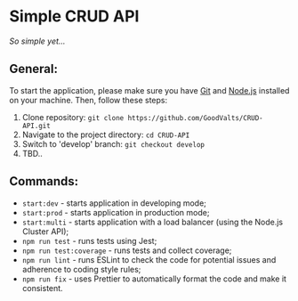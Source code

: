 # Simple CRUD API

_So simple yet..._

## General:

To start the application, please make sure you have [Git](https://git-scm.com) and [Node.js](https://nodejs.org) installed on your machine. Then, follow these steps:

1. Clone repository: `git clone https://github.com/GoodValts/CRUD-API.git`
1. Navigate to the project directory: `cd CRUD-API`
1. Switch to 'develop' branch: `git checkout develop`
1. TBD..

## Commands:

- `start:dev` - starts application in developing mode;
- `start:prod` - starts application in production mode;
- `start:multi` - starts application with a load balancer (using the Node.js Cluster API);
- `npm run test` - runs tests using Jest;
- `npm run test:coverage` - runs tests and collect coverage;
- `npm run lint` - runs ESLint to check the code for potential issues and adherence to coding style rules;
- `npm run fix` - uses Prettier to automatically format the code and make it consistent.